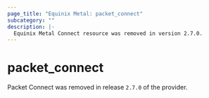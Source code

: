 ```yaml
---
page_title: "Equinix Metal: packet_connect"
subcategory: ""
description: |-
  Equinix Metal Connect resource was removed in version 2.7.0.
---
```


# packet_connect

Packet Connect was removed in release `2.7.0` of the provider.
